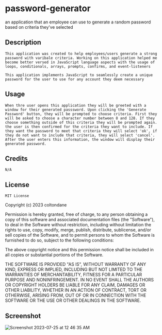 # password-generator
an application that an employee can use to generate a random password based on criteria they've selected

## Description

    This application was created to help employees/users generate a strong password with varibale criteria. Working on this application helped me become better versed in JavaScript language aspects with the usage of loops, conditionals, arrays, prompts, confirms, and event-listeners

    This application implements JavaScript to seamlessly create a unique password for the user to use for any account they deem necessary

## Usage

    When thre user opens this application they will be greeted with a window for their generated passsword. Upon clicking the 'Generate Password' button, they will be prompted to choose criteria. First they will be asked to choose a character number between 8 and 128. If they choose something outside of this criteria they will be prompted again. the user is then confirmed for the criteria they want to include. If they want the password to meet that criteria they will select 'ok', if they do not want to include that criteria, they will select 'cancel'. After the user enters this information, the window will display their generated password.
    
## Credits

    N/A

## License 

    MIT License

Copyright (c) 2023 coltondane

Permission is hereby granted, free of charge, to any person obtaining a copy
of this software and associated documentation files (the "Software"), to deal
in the Software without restriction, including without limitation the rights
to use, copy, modify, merge, publish, distribute, sublicense, and/or sell
copies of the Software, and to permit persons to whom the Software is
furnished to do so, subject to the following conditions:

The above copyright notice and this permission notice shall be included in all
copies or substantial portions of the Software.

THE SOFTWARE IS PROVIDED "AS IS", WITHOUT WARRANTY OF ANY KIND, EXPRESS OR
IMPLIED, INCLUDING BUT NOT LIMITED TO THE WARRANTIES OF MERCHANTABILITY,
FITNESS FOR A PARTICULAR PURPOSE AND NONINFRINGEMENT. IN NO EVENT SHALL THE
AUTHORS OR COPYRIGHT HOLDERS BE LIABLE FOR ANY CLAIM, DAMAGES OR OTHER
LIABILITY, WHETHER IN AN ACTION OF CONTRACT, TORT OR OTHERWISE, ARISING FROM,
OUT OF OR IN CONNECTION WITH THE SOFTWARE OR THE USE OR OTHER DEALINGS IN THE
SOFTWARE.

## Screenshot
![Screenshot 2023-07-25 at 12 46 35 AM](https://github.com/coltondane/password-generator/assets/113216904/7d88c42a-afa7-40c2-a668-f03095ddcc72)

